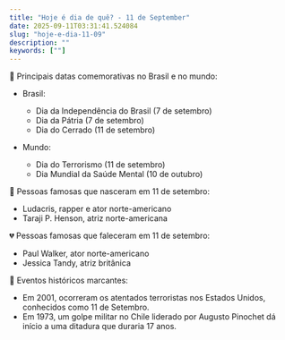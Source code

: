 ```yaml
---
title: "Hoje é dia de quê? - 11 de September"
date: 2025-09-11T03:31:41.524084
slug: "hoje-e-dia-11-09"
description: ""
keywords: [""]
---
```


🎉 Principais datas comemorativas no Brasil e no mundo:

- Brasil:
  - Dia da Independência do Brasil (7 de setembro)
  - Dia da Pátria (7 de setembro)
  - Dia do Cerrado (11 de setembro)

- Mundo:
  - Dia do Terrorismo (11 de setembro)
  - Dia Mundial da Saúde Mental (10 de outubro)

🌟 Pessoas famosas que nasceram em 11 de setembro:
- Ludacris, rapper e ator norte-americano
- Taraji P. Henson, atriz norte-americana

💔 Pessoas famosas que faleceram em 11 de setembro:
- Paul Walker, ator norte-americano
- Jessica Tandy, atriz britânica

📆 Eventos históricos marcantes:
- Em 2001, ocorreram os atentados terroristas nos Estados Unidos, conhecidos como 11 de Setembro.
- Em 1973, um golpe militar no Chile liderado por Augusto Pinochet dá início a uma ditadura que duraria 17 anos.